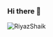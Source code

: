 ### Hi there 👋

<!--
**RiyazShaik-158/RiyazShaik-158** is a ✨ _special_ ✨ repository because its `README.md` (this file) appears on your GitHub profile.

Here are some ideas to get you started:

- 🔭 I’m currently working on ...
- 🌱 I’m currently learning ...
- 👯 I’m looking to collaborate on ...
- 🤔 I’m looking for help with ...
- 💬 Ask me about ...
- 📫 How to reach me: ...
- 😄 Pronouns: ...
- ⚡ Fun fact: ...
-->
<p><img align="center" src="https://github-readme-streak-stats.herokuapp.com/?user=RiyazShaik-158&" alt="RiyazShaik" /></p>
